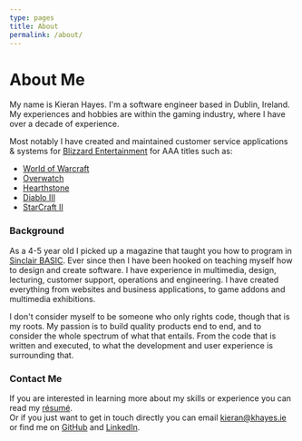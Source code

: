 ```yaml
---
type: pages
title: About
permalink: /about/
---
```


<h1>About Me</h1>
<p>
    My name is Kieran Hayes. I'm a software engineer based in Dublin, Ireland.<br />
    My experiences and hobbies are within the gaming industry, where I have over a decade of experience.
</p>
<p>
    Most notably I have created and maintained customer service applications & systems for <a href="https://www.blizzard.com/" target="_blank">Blizzard Entertainment</a> for AAA titles such as:<br />
    <ul>
        <li><a href="https://worldofwarcraft.com/" target="_blank">World of Warcraft</a></li>
        <li><a href="https://playoverwatch.com/" target="_blank">Overwatch</a></li>
        <li><a href="https://playhearthstone.com/" target="_blank">Hearthstone</a></li>
        <li><a href="https://diablo3.com/" target="_blank">Diablo III</a></li>
        <li><a href="https://starcraft2.com/" target="_blank">StarCraft II</a></li>
    </ul>
</p>

<h3>Background</h3>
<p>
    As a 4-5 year old I picked up a magazine that taught you how to program in <a href="https://en.wikipedia.org/wiki/Sinclair_BASIC" target="_blank">Sinclair BASIC</a>. Ever since then I have been hooked on teaching myself how to design and create software. I have experience in multimedia, design, lecturing, customer support, operations and engineering. I have created everything from websites and business applications, to game addons and multimedia exhibitions.
</p>
<p>
     I don't consider myself to be someone who only rights code, though that is my roots. My passion is to build quality products end to end, and to consider the whole spectrum of what that entails. From the code that is written and executed, to what the development and user experience is surrounding that.
</p>

<h3>Contact Me</h3>
<p>If you are interested in learning more about my skills or experience you can read my <a href="/resume/">résumé</a>.<br />Or if you just want to get in touch directly you can email <a href="mailto:kieran@khayes.ie">kieran@khayes.ie</a> or find me on <a href="https://github.com/khayes/" title="GitHub" class="github" target="_blank">GitHub</a> and <a href="https://www.linkedin.com/in/kieran-hayes/" title="LinkedIn" target="_blank">LinkedIn</a>.<br /></p>

